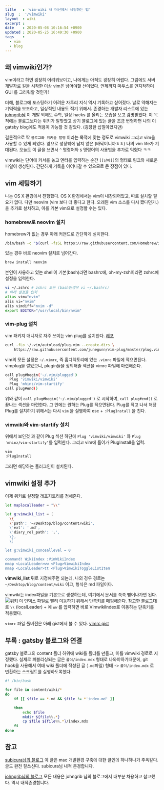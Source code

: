```yaml
---
title   : 'vim-wiki 새 머신에서 세팅하는 법' 
slug  :  '/vimwiki'
layout  : wiki 
excerpt : 
date    : 2020-05-08 10:16:54 +0900
updated : 2020-05-25 16:49:30 +0900
tags    : 
  - vim
  - blog
---
```



## 왜 vimwiki인가? 

vim이라고 하면 굉장히 어려워보이고, 나에게는 아직도 굉장히 어렵다. 그럼에도 서버 개발자로 길을 시작한 이상 vim은 넘어야할 산이었다. 언제까지 마우스를 만지작하며 GUI 를 그리워할 것인가! 

더해, 블로그에 포스팅하기 어려운 자투리 지식 역시 기록하고 싶어졌다. 날로 약해지는 기억력을 보조하고, 일상적인 내용도 적기 위해서. 존경하는 개발자 리스트에 있는 [johngrib님](https://johngrib.github.io) 이 개발 외에도 수학, 일상 hacks 를 올리는 모습을 보고 감명받았다.  이 목적에는 블로그보다는 위키가 알맞았고 상기 블로그에 있는 글을 조금 변형하면 나의 이 gatsby blog에도 적용이 가능할 것 같았다. (굉장한 삽질이었지만)

결론적으로 딱 `블로그와 위키글 발행` 이라는  목적에 맞는 정도로 vimwiki 그리고 vim을 사용할 수 있게 되었다. 앞으로 성장밖에 남지 않은 (바닥이니까ㅎㅎ)  나의 vim life가 기대된다. 오늘도 이 글을 쓰면서 `^` 명령어와 `$` 명령어의 사용법을 추가로 익혔다 ㅋㅋ

vimwiki는 단어에 커서를 놓고 엔터를 입력하는 순간 `[[단어]]`의 형태로 링크와 새로운 파일이 생성된다. 간단하게 기록을 이어나갈 수 있으므로 큰 장점이 있다. 


## vim 세팅하기  
나는 OS X 환경에서 진행했다. OS X 환경에서는 vim이 내장되어있고, 따로 설치할 필요가 없다.  다만 neovim (vim 보다 더 좋다고 한다. 오래된 vim 소스를 다시 짰다던가.) 을 추가로 설치하고, 이를 기본 vim으로 설정할 수는 있다. 

### homebrew로 neovim 설치 

homebrew가 없는 경우 아래 커맨드로 간단하게 설치한다. 
```bash 
/bin/bash -c "$(curl -fsSL https://raw.githubusercontent.com/Homebrew/install/master/install.sh)"
```

있는 경우 바로 neovim 설치로 넘어간다.

```bash 
brew install neovim
```
본인이 사용하고 있는 shell이 기본(bash)라면 bashrc에, oh-my-zsh이라면 zshrc에 설정을 입력한다. 

```bash 
vi ~/.zshrc # zshrc 오픈 (bash인경우 vi ~/.bashrc) 
# 아래 설정을 입력
alias vim="nvim"
alis vi="nvim"
alis vimdiff="nvim -d"
export EDITOR="/usr/local/bin/nvim"
```

### vim-plug 설치 

vim 패키지 매니저로 자주 쓰이는 vim plug를 설치한다. 
[레포](https://github.com/junegunn/vim-plug)

```bash
curl -fLo ~/.vim/autoload/plug.vim --create-dirs \
    https://raw.githubusercontent.com/junegunn/vim-plug/master/plug.vim
```

vim의 모든 설정은 `~/.vimrc`, 즉 홈디렉토리에 있는 `.vimrc` 파일에 적으면된다. vimplug을 깔았으니, plugin들을 정의해줄 섹션을 vimrc 파일에 마련해준다. 

```bash
call plug#begin('~/.vim/plugged')
  Plug 'vimwiki/vimwiki'
  Plug 'mhinz/vim-startify'
call plug#end()
```

위와 같이 `call plug#begin('~/.vim/plugged')` 로 시작하여, 
`call plug#end()` 로 끝나는 섹션을 마련한다. 그 안에는 원하는 Plug를 적으면된다. Plug를 적고 나서 해당 Plug를 설치하기 위해서는 다시 `vim` 을 실행하여 esc + `:PlugInstall` 을 친다. 

### vimwiki와 vim-startify 설치 

위에서 보인것 과 같이 Plug 섹션 하단에 `Plug 'vimwiki/vimwiki'` 와 `Plug 'mhinz/vim-startify'`를 입력한다. 
그리고 vim에 들어가 PlugInstall을 입력. 

```bash 
vim
:PlugInstall
```
그러면 해당하는 플러그인이 설치된다.

## vimwiki 설정 추가

이제 위키로 설정할 레포지토리를 정해준다.
```bash 
let maplocalleader = "\\"

let g:vimwiki_list = [
  \{
  \'path': '~/Desktop/blog/content/wiki',
  \'ext': '.md',
  \'diary_rel_path': '.',
  \},
  \]

let g:vimwiki_conceallevel = 0

command! WikiIndex :VimWikiIndex
nmap <LocalLeader>ww <Plug>VimwikiIndex
nmap <LocalLeader>tt <Plug>VimwikiToggleListItem

```

**vimwiki_list** 뒤로 지정해주면 되는데, 나의 경우 경로는 `~/Desktop/blog/content/wiki` 이고, 형식은 md 파일이다. 

vimwiki는 index파일을 기본으로 생성하는데, 여기에서 문서를 쭉쭉 뻗어나가면 된다. 
![위키](./scrn.png) 
이 인덱스 파일로 빨리 이동하기 위해서 단축키를 매핑해준다. 
참고한 블로그대로 `\\` (localLeader) + 에 `ww` 를 입력하면 바로 VimwikiIndex로 이동하는 단축키를 적용했다. 

`vimrc` 파일 풀버전은 아래 gist에서 볼 수 있다.
[vimrc gist](https://gist.github.com/JuneBuug/3749861b3f9404258b8bcbcd4aa9622d)

## 부록 : gatsby 블로그와 연결

gatsby 블로그의 content 폴더 하위에 wiki를 폴더를 만들고, 이를 vimwiki 경로로 지정했다. 
실제로 퍼블리싱되는 글은 `폴더/index.mdx` 형태로 나와야하기때문에, git hook을 사용해서 여태 wiki 폴더에 작성된 글 (`.md`파일) 형태 -> `폴더/index.mdx` 로 변환하는 스크립트를 실행하도록했다. 

```bash 
#! /bin/bash

for file in content/wiki/*
do
    if [[ $file == *.md && $file != *'index.md' ]] 

    then 
        echo $file
        mkdir ${file%%.*} 
        cp $file ${file%%.*}/index.mdx 
    fi
done
```

## 참고
[subicura님의 블로그](https://subicura.com/2017/11/22/mac-os-development-environment-setup.html#vim)
이 글은 mac 개발환경 구축에 대한 글인데 하나하나가 주옥같다. 글도 완전 잘쓰신다. subicura님 내적 존경합니다.

[johngrib님의 블로그](https://johngrib.github.io/wiki/my-wiki/)
모든 내용은 johngrib 님의 블로그에서 대부분 차용하고 참고했다. 역시 내적존경합니다. 

